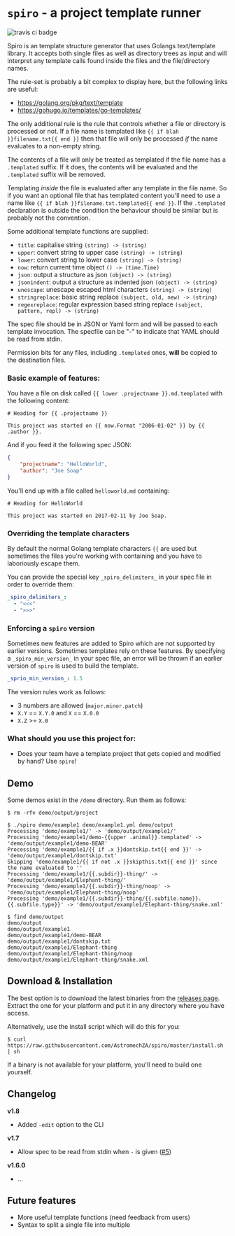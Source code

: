 # `spiro` - a project template runner

![travis ci badge](https://travis-ci.org/AstromechZA/spiro.svg?branch=master)

Spiro is an template structure generator that uses Golangs text/template library. It accepts both single files as well as directory trees as input and will interpret any template calls found inside the files and the file/directory names.

The rule-set is probably a bit complex to display here, but the following links are useful:

- https://golang.org/pkg/text/template
- https://gohugo.io/templates/go-templates/

The only additional rule is the rule that controls whether a file or directory is processed or not. If a file name is templated like `{{ if blah }}filename.txt{{ end }}` then that file will only be processed _if_ the name evaluates to a non-empty string.

The contents of a file will only be treated as templated if the file name has a `.templated` suffix. If it does, the contents will be evaluated and the `.templated` suffix will be removed.

Templating _inside_ the file is evaluated after any template in the file name. So if you want an optional file that has templated content you'll need to use a name like `{{ if blah }}filename.txt.templated{{ end }}`. If the `.templated` declaration is outside the condition the behaviour should be similar but is probably not the convention.

Some additional template functions are supplied:

- `title`: capitalise string `(string) -> (string)`
- `upper`: convert string to upper case `(string) -> (string)`
- `lower`: convert string to lower case `(string) -> (string)`
- `now`: return current time object `() -> (time.Time)`
- `json`: output a structure as json `(object) -> (string)`
- `jsonindent`: output a structure as indented json `(object) -> (string)`
- `unescape`: unescape escaped html characters `(string) -> (string)`
- `stringreplace`: basic string replace `(subject, old, new) -> (string)`
- `regexreplace`: regular expression based string replace `(subject, pattern, repl) -> (string)`

The spec file should be in JSON or Yaml form and will be passed to each template invocation. The specfile can be "-" to indicate that YAML should be read from stdin.

Permission bits for any files, including `.templated` ones, **will** be copied to the destination files.

### Basic example of features:

You have a file on disk called `{{ lower .projectname }}.md.templated` with the following content:

```
# Heading for {{ .projectname }}

This project was started on {{ now.Format "2006-01-02" }} by {{ .author }}.
```

And if you feed it the following spec JSON:

```json
{
    "projectname": "HelloWorld",
    "author": "Joe Soap"
}
```

You'll end up with a file called `helloworld.md` containing:

```
# Heading for HelloWorld

This project was started on 2017-02-11 by Joe Soap.
```

### Overriding the template characters

By default the normal Golang template characters `{{` are used but sometimes the files you're working with containing and you have to laboriously escape them.

You can provide the special key `_spiro_delimiters_` in your spec file in order to override them:

```yaml
_spiro_delimiters_:
  - "<<<"
  - ">>>"
```

### Enforcing a `spiro` version

Sometimes new features are added to Spiro which are not supported by earlier versions. Sometimes templates rely on these features. By specifying a `_spiro_min_version_` in your spec file, an error will be thrown if an earlier version of `spiro` is used to build the template.

```yaml
_sprio_min_version_: 1.5
```

The version rules work as follows:

- 3 numbers are allowed (`major.minor.patch`)
- `X.Y` == `X.Y.0` and `X` == `X.0.0`
- `X.Z` >= `X.0`

### What should you use this project for:

- Does your team have a template project that gets copied and modified by hand? Use `spiro`!

## Demo

Some demos exist in the `/demo` directory. Run them as follows:

```
$ rm -rfv demo/output/project

$ ./spiro demo/example1 demo/example1.yml demo/output
Processing 'demo/example1/' -> 'demo/output/example1/'
Processing 'demo/example1/demo-{{upper .animal}}.templated' -> 'demo/output/example1/demo-BEAR'
Processing 'demo/example1/{{ if .x }}dontskip.txt{{ end }}' -> 'demo/output/example1/dontskip.txt'
Skipping 'demo/example1/{{ if not .x }}skipthis.txt{{ end }}' since the name evaluated to ''
Processing 'demo/example1/{{.subdir}}-thing/' -> 'demo/output/example1/Elephant-thing/'
Processing 'demo/example1/{{.subdir}}-thing/noop' -> 'demo/output/example1/Elephant-thing/noop'
Processing 'demo/example1/{{.subdir}}-thing/{{.subfile.name}}.{{.subfile.type}}' -> 'demo/output/example1/Elephant-thing/snake.xml'

$ find demo/output
demo/output
demo/output/example1
demo/output/example1/demo-BEAR
demo/output/example1/dontskip.txt
demo/output/example1/Elephant-thing
demo/output/example1/Elephant-thing/noop
demo/output/example1/Elephant-thing/snake.xml
```

## Download & Installation

The best option is to download the latest binaries from the [releases page](https://github.com/AstromechZA/spiro/releases). Extract the one for your platform and put it in any directory where you have access.

Alternatively, use the install script which will do this for you:

```
$ curl https://raw.githubusercontent.com/AstromechZA/spiro/master/install.sh | sh
```

If a binary is not available for your platform, you'll need to build one yourself.

## Changelog

**v1.8**

- Added `-edit` option to the CLI

**v1.7**

- Allow spec to be read from stdin when `-` is given ([#5](https://github.com/AstromechZA/spiro/issues/5))

**v1.6.0**

- ...

## Future features

- More useful template functions (need feedback from users)
- Syntax to split a single file into multiple
